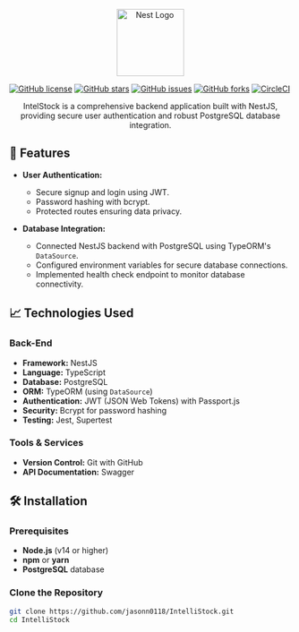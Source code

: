 <p align="center">
  <a href="https://nestjs.com/" target="blank"><img src="https://nestjs.com/img/logo-small.svg" width="120" alt="Nest Logo" /></a>
</p>

[![GitHub license](https://img.shields.io/github/license/yourusername/IntelStock.svg)](https://github.com/yourusername/IntelStock/blob/main/LICENSE)
[![GitHub stars](https://img.shields.io/github/stars/yourusername/IntelStock.svg?style=social&label=Star)](https://github.com/yourusername/IntelStock/stargazers)
[![GitHub issues](https://img.shields.io/github/issues/yourusername/IntelStock.svg)](https://github.com/yourusername/IntelStock/issues)
[![GitHub forks](https://img.shields.io/github/forks/yourusername/IntelStock.svg)](https://github.com/yourusername/IntelStock/network)
[![CircleCI](https://img.shields.io/circleci/build/github/yourusername/IntelStock/master)](https://circleci.com/gh/yourusername/IntelStock)

<p align="center">IntelStock is a comprehensive backend application built with NestJS, providing secure user authentication and robust PostgreSQL database integration.</p>

## 🚀 Features

- **User Authentication:**
  - Secure signup and login using JWT.
  - Password hashing with bcrypt.
  - Protected routes ensuring data privacy.

- **Database Integration:**
  - Connected NestJS backend with PostgreSQL using TypeORM's `DataSource`.
  - Configured environment variables for secure database connections.
  - Implemented health check endpoint to monitor database connectivity.

## 📈 Technologies Used

### Back-End
- **Framework:** NestJS
- **Language:** TypeScript
- **Database:** PostgreSQL
- **ORM:** TypeORM (using `DataSource`)
- **Authentication:** JWT (JSON Web Tokens) with Passport.js
- **Security:** Bcrypt for password hashing
- **Testing:** Jest, Supertest

### Tools & Services
- **Version Control:** Git with GitHub
- **API Documentation:** Swagger

## 🛠️ Installation

### Prerequisites
- **Node.js** (v14 or higher)
- **npm** or **yarn**
- **PostgreSQL** database

### Clone the Repository

```bash
git clone https://github.com/jasonn0118/IntelliStock.git
cd IntelliStock